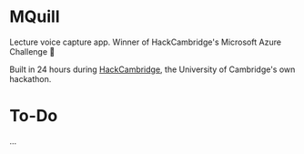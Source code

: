 # MQuill
Lecture voice capture app. Winner of HackCambridge's Microsoft Azure Challenge 💙

Built in 24 hours during [HackCambridge](https://hackcambridge.com), the University of Cambridge's own hackathon. 

# To-Do
...

